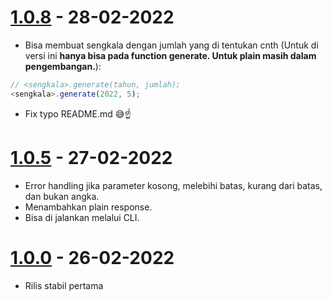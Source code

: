 # [1.0.8](https://npmjs.com/package/sengkalan.js/v/1.0.8) - 28-02-2022

* Bisa membuat sengkala dengan jumlah yang di tentukan cnth (Untuk di versi ini **hanya bisa pada function generate. Untuk plain masih dalam pengembangan.**):
```js
// <sengkala>.generate(tahun, jumlah);
<sengkala>.generate(2022, 5);
```
- Fix typo README.md 😅☝️

# [1.0.5](https://npmjs.com/package/sengkalan.js/v/1.0.5) - 27-02-2022

* Error handling jika parameter kosong, melebihi batas, kurang dari batas, dan bukan angka.
* Menambahkan plain response.
* Bisa di jalankan melalui CLI.

# [1.0.0](https://npmjs.com/package/sengkalan.js/v/1.0.0) - 26-02-2022

* Rilis stabil pertama
